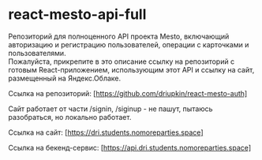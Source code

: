 # react-mesto-api-full
Репозиторий для полноценного API проекта Mesto, включающий авторизацию и регистрацию пользователей, операции с карточками и пользователями.  
Пожалуйста, прикрепите в это описание ссылку на репозиторий с готовым React-приложением, использующим этот API и ссылку на сайт, размещенный на Яндекс.Облаке.

Ссылка на репозиторий: [https://github.com/driupkin/react-mesto-auth] 

Сайт работает от части /signin, /siginup - не пашут, пытаюсь разобраться, но локально работает.  

Ссылка на сайт: [https://dri.students.nomoreparties.space] 

Ссылка на бекенд-сервис: [https://api.dri.students.nomoreparties.space]
